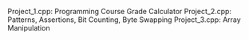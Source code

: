 Project_1.cpp: Programming Course Grade Calculator
Project_2.cpp: Patterns, Assertions, Bit Counting, Byte Swapping
Project_3.cpp: Array Manipulation
